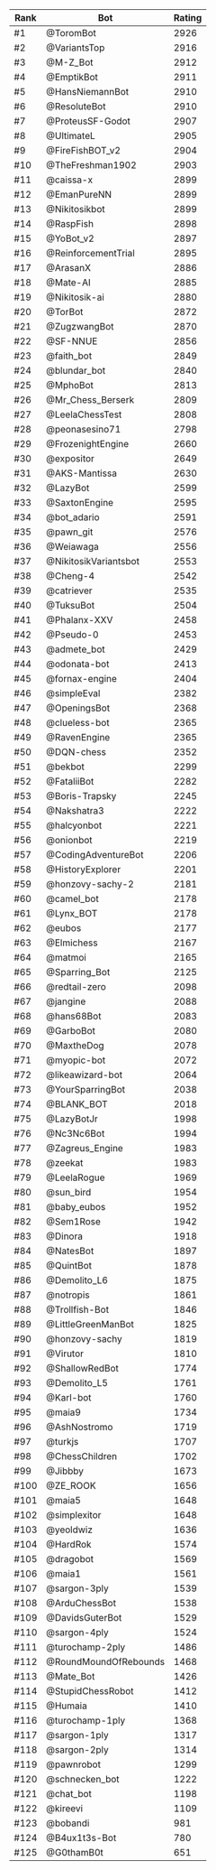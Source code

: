 Rank|Bot|Rating
---|---|---
#1|@ToromBot|2926
#2|@VariantsTop|2916
#3|@M-Z_Bot|2912
#4|@EmptikBot|2911
#5|@HansNiemannBot|2910
#6|@ResoluteBot|2910
#7|@ProteusSF-Godot|2907
#8|@UltimateL|2905
#9|@FireFishBOT_v2|2904
#10|@TheFreshman1902|2903
#11|@caissa-x|2899
#12|@EmanPureNN|2899
#13|@Nikitosikbot|2899
#14|@RaspFish|2898
#15|@YoBot_v2|2897
#16|@ReinforcementTrial|2895
#17|@ArasanX|2886
#18|@Mate-AI|2885
#19|@Nikitosik-ai|2880
#20|@TorBot|2872
#21|@ZugzwangBot|2870
#22|@SF-NNUE|2856
#23|@faith_bot|2849
#24|@blundar_bot|2840
#25|@MphoBot|2813
#26|@Mr_Chess_Berserk|2809
#27|@LeelaChessTest|2808
#28|@peonasesino71|2798
#29|@FrozenightEngine|2660
#30|@expositor|2649
#31|@AKS-Mantissa|2630
#32|@LazyBot|2599
#33|@SaxtonEngine|2595
#34|@bot_adario|2591
#35|@pawn_git|2576
#36|@Weiawaga|2556
#37|@NikitosikVariantsbot|2553
#38|@Cheng-4|2542
#39|@catriever|2535
#40|@TuksuBot|2504
#41|@Phalanx-XXV|2458
#42|@Pseudo-0|2453
#43|@admete_bot|2429
#44|@odonata-bot|2413
#45|@fornax-engine|2404
#46|@simpleEval|2382
#47|@OpeningsBot|2368
#48|@clueless-bot|2365
#49|@RavenEngine|2365
#50|@DQN-chess|2352
#51|@bekbot|2299
#52|@FataliiBot|2282
#53|@Boris-Trapsky|2245
#54|@Nakshatra3|2222
#55|@halcyonbot|2221
#56|@onionbot|2219
#57|@CodingAdventureBot|2206
#58|@HistoryExplorer|2201
#59|@honzovy-sachy-2|2181
#60|@camel_bot|2178
#61|@Lynx_BOT|2178
#62|@eubos|2177
#63|@Elmichess|2167
#64|@matmoi|2165
#65|@Sparring_Bot|2125
#66|@redtail-zero|2098
#67|@jangine|2088
#68|@hans68Bot|2083
#69|@GarboBot|2080
#70|@MaxtheDog|2078
#71|@myopic-bot|2072
#72|@likeawizard-bot|2064
#73|@YourSparringBot|2038
#74|@BLANK_BOT|2018
#75|@LazyBotJr|1998
#76|@Nc3Nc6Bot|1994
#77|@Zagreus_Engine|1983
#78|@zeekat|1983
#79|@LeelaRogue|1969
#80|@sun_bird|1954
#81|@baby_eubos|1952
#82|@Sem1Rose|1942
#83|@Dinora|1918
#84|@NatesBot|1897
#85|@QuintBot|1878
#86|@Demolito_L6|1875
#87|@notropis|1861
#88|@Trollfish-Bot|1846
#89|@LittleGreenManBot|1825
#90|@honzovy-sachy|1819
#91|@Virutor|1810
#92|@ShallowRedBot|1774
#93|@Demolito_L5|1761
#94|@Karl-bot|1760
#95|@maia9|1734
#96|@AshNostromo|1719
#97|@turkjs|1707
#98|@ChessChildren|1702
#99|@Jibbby|1673
#100|@ZE_ROOK|1656
#101|@maia5|1648
#102|@simplexitor|1648
#103|@yeoldwiz|1636
#104|@HardRok|1574
#105|@dragobot|1569
#106|@maia1|1561
#107|@sargon-3ply|1539
#108|@ArduChessBot|1538
#109|@DavidsGuterBot|1529
#110|@sargon-4ply|1524
#111|@turochamp-2ply|1486
#112|@RoundMoundOfRebounds|1468
#113|@Mate_Bot|1426
#114|@StupidChessRobot|1412
#115|@Humaia|1410
#116|@turochamp-1ply|1368
#117|@sargon-1ply|1317
#118|@sargon-2ply|1314
#119|@pawnrobot|1299
#120|@schnecken_bot|1222
#121|@chat_bot|1198
#122|@kireevi|1109
#123|@bobandi|981
#124|@B4ux1t3s-Bot|780
#125|@G0thamB0t|651
